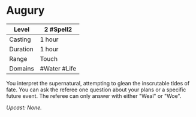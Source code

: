 # Augury

| Level    | 2 #Spell2    |
| -------- | ------------ |
| Casting  | 1 hour       |
| Duration | 1 hour       |
| Range    | Touch        |
| Domains  | #Water #Life |

You interpret the supernatural, attempting to glean the inscrutable tides of fate. You can ask the referee one question about your plans or a specific future event. The referee can only answer with either "Weal" or "Woe".


*Upcast: None.*
